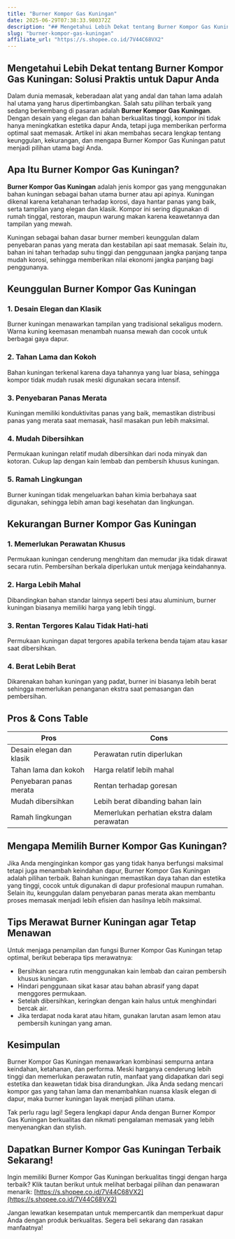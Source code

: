 ```yaml
---
title: "Burner Kompor Gas Kuningan"
date: 2025-06-29T07:38:33.980372Z
description: "## Mengetahui Lebih Dekat tentang Burner Kompor Gas Kuningan: Solusi Praktis untuk Dapur Anda..."
slug: "burner-kompor-gas-kuningan"
affiliate_url: "https://s.shopee.co.id/7V44C68VX2"
---
```

## Mengetahui Lebih Dekat tentang Burner Kompor Gas Kuningan: Solusi Praktis untuk Dapur Anda

Dalam dunia memasak, keberadaan alat yang andal dan tahan lama adalah hal utama yang harus dipertimbangkan. Salah satu pilihan terbaik yang sedang berkembang di pasaran adalah **Burner Kompor Gas Kuningan**. Dengan desain yang elegan dan bahan berkualitas tinggi, kompor ini tidak hanya meningkatkan estetika dapur Anda, tetapi juga memberikan performa optimal saat memasak. Artikel ini akan membahas secara lengkap tentang keunggulan, kekurangan, dan mengapa Burner Kompor Gas Kuningan patut menjadi pilihan utama bagi Anda.

## Apa Itu Burner Kompor Gas Kuningan?

**Burner Kompor Gas Kuningan** adalah jenis kompor gas yang menggunakan bahan kuningan sebagai bahan utama burner atau api apinya. Kuningan dikenal karena ketahanan terhadap korosi, daya hantar panas yang baik, serta tampilan yang elegan dan klasik. Kompor ini sering digunakan di rumah tinggal, restoran, maupun warung makan karena keawetannya dan tampilan yang mewah.

Kuningan sebagai bahan dasar burner memberi keunggulan dalam penyebaran panas yang merata dan kestabilan api saat memasak. Selain itu, bahan ini tahan terhadap suhu tinggi dan penggunaan jangka panjang tanpa mudah korosi, sehingga memberikan nilai ekonomi jangka panjang bagi penggunanya.

## Keunggulan Burner Kompor Gas Kuningan

### 1. Desain Elegan dan Klasik
Burner kuningan menawarkan tampilan yang tradisional sekaligus modern. Warna kuning keemasan menambah nuansa mewah dan cocok untuk berbagai gaya dapur.

### 2. Tahan Lama dan Kokoh
Bahan kuningan terkenal karena daya tahannya yang luar biasa, sehingga kompor tidak mudah rusak meski digunakan secara intensif.

### 3. Penyebaran Panas Merata
Kuningan memiliki konduktivitas panas yang baik, memastikan distribusi panas yang merata saat memasak, hasil masakan pun lebih maksimal.

### 4. Mudah Dibersihkan
Permukaan kuningan relatif mudah dibersihkan dari noda minyak dan kotoran. Cukup lap dengan kain lembab dan pembersih khusus kuningan.

### 5. Ramah Lingkungan
Burner kuningan tidak mengeluarkan bahan kimia berbahaya saat digunakan, sehingga lebih aman bagi kesehatan dan lingkungan.

## Kekurangan Burner Kompor Gas Kuningan

### 1. Memerlukan Perawatan Khusus
Permukaan kuningan cenderung menghitam dan memudar jika tidak dirawat secara rutin. Pembersihan berkala diperlukan untuk menjaga keindahannya.

### 2. Harga Lebih Mahal
Dibandingkan bahan standar lainnya seperti besi atau aluminium, burner kuningan biasanya memiliki harga yang lebih tinggi.

### 3. Rentan Tergores Kalau Tidak Hati-hati
Permukaan kuningan dapat tergores apabila terkena benda tajam atau kasar saat dibersihkan.

### 4. Berat Lebih Berat
Dikarenakan bahan kuningan yang padat, burner ini biasanya lebih berat sehingga memerlukan penanganan ekstra saat pemasangan dan pembersihan.

## Pros & Cons Table

| **Pros**                                  | **Cons**                                        |
|-------------------------------------------|------------------------------------------------|
| Desain elegan dan klasik                 | Perawatan rutin diperlukan                   |
| Tahan lama dan kokoh                     | Harga relatif lebih mahal                   |
| Penyebaran panas merata                  | Rentan terhadap goresan                    |
| Mudah dibersihkan                       | Lebih berat dibanding bahan lain          |
| Ramah lingkungan                        | Memerlukan perhatian ekstra dalam perawatan |

## Mengapa Memilih Burner Kompor Gas Kuningan?

Jika Anda menginginkan kompor gas yang tidak hanya berfungsi maksimal tetapi juga menambah keindahan dapur, Burner Kompor Gas Kuningan adalah pilihan terbaik. Bahan kuningan memastikan daya tahan dan estetika yang tinggi, cocok untuk digunakan di dapur profesional maupun rumahan. Selain itu, keunggulan dalam penyebaran panas merata akan membantu proses memasak menjadi lebih efisien dan hasilnya lebih maksimal.

## Tips Merawat Burner Kuningan agar Tetap Menawan

Untuk menjaga penampilan dan fungsi Burner Kompor Gas Kuningan tetap optimal, berikut beberapa tips merawatnya:

- Bersihkan secara rutin menggunakan kain lembab dan cairan pembersih khusus kuningan.
- Hindari penggunaan sikat kasar atau bahan abrasif yang dapat menggores permukaan.
- Setelah dibersihkan, keringkan dengan kain halus untuk menghindari bercak air.
- Jika terdapat noda karat atau hitam, gunakan larutan asam lemon atau pembersih kuningan yang aman.

## Kesimpulan

Burner Kompor Gas Kuningan menawarkan kombinasi sempurna antara keindahan, ketahanan, dan performa. Meski harganya cenderung lebih tinggi dan memerlukan perawatan rutin, manfaat yang didapatkan dari segi estetika dan keawetan tidak bisa dirandungkan. Jika Anda sedang mencari kompor gas yang tahan lama dan menambahkan nuansa klasik elegan di dapur, maka burner kuningan layak menjadi pilihan utama.

Tak perlu ragu lagi! Segera lengkapi dapur Anda dengan Burner Kompor Gas Kuningan berkualitas dan nikmati pengalaman memasak yang lebih menyenangkan dan stylish.

## Dapatkan Burner Kompor Gas Kuningan Terbaik Sekarang!

Ingin memiliki Burner Kompor Gas Kuningan berkualitas tinggi dengan harga terbaik? Klik tautan berikut untuk melihat berbagai pilihan dan penawaran menarik: [https://s.shopee.co.id/7V44C68VX2](https://s.shopee.co.id/7V44C68VX2)

Jangan lewatkan kesempatan untuk mempercantik dan memperkuat dapur Anda dengan produk berkualitas. Segera beli sekarang dan rasakan manfaatnya!